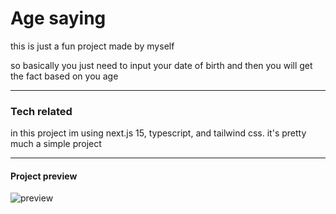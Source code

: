 # Age saying

this is just a fun project made by myself

so basically you just need to input your date of birth and then you will get the fact based on you age

---

### Tech related

in this project im using next.js 15, typescript, and tailwind css. it's pretty much a simple project

---
#### Project preview
![preview](https://github.com/user-attachments/assets/b38687ab-5be6-41eb-b822-4e932625cbc0)
